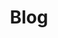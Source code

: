 ---
title: 'Blog'
menu:
    main:
        weight: 3
        name: "Posts"
    footer:
        weight: 3
        name: "Posts"
---